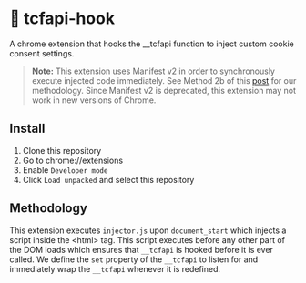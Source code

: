 # 🍪 tcfapi-hook

A chrome extension that hooks the __tcfapi function to inject custom cookie consent settings.

> **Note:** This extension uses Manifest v2 in order to synchronously execute injected code immediately. See Method 2b of this [post](https://stackoverflow.com/a/9517879/) for our methodology. Since Manifest v2 is deprecated, this extension may not work in new versions of Chrome.

## Install

1. Clone this repository
2. Go to chrome://extensions
3. Enable `Developer mode`
4. Click `Load unpacked` and select this repository

## Methodology

This extension executes `injector.js` upon `document_start` which injects a script inside the \<html> tag. This script executes before any other part of the DOM loads which ensures that `__tcfapi` is hooked before it is ever called. We define the `set` property of the `__tcfapi` to listen for and immediately wrap the `__tcfapi` whenever it is redefined.
